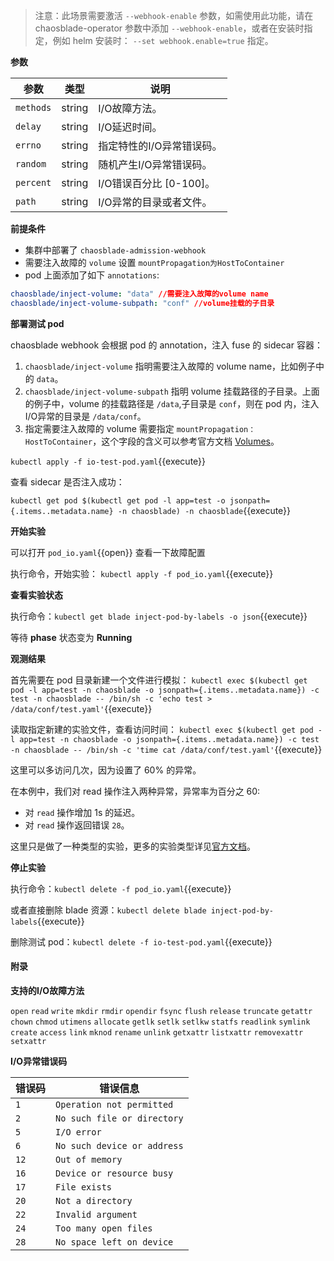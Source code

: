 >注意：此场景需要激活 `--webhook-enable` 参数，如需使用此功能，请在 chaosblade-operator 参数中添加 `--webhook-enable`，或者在安装时指定，例如 helm 安装时： `--set webhook.enable=true` 指定。

**参数**

| 参数 | 类型 | 说明 |
| --- | --- | --- |
| `methods` | string | I/O故障方法。 |
| `delay` | string | I/O延迟时间。 |
| `errno` | string | 指定特性的I/O异常错误码。 |
| `random` | string | 随机产生I/O异常错误码。 |
| `percent` | string | I/O错误百分比 [0-100]。 |
| `path` | string | I/O异常的目录或者文件。 |

**前提条件**

- 集群中部署了 `chaosblade-admission-webhook`
- 需要注入故障的 `volume` 设置 `mountPropagation为HostToContainer`
- pod 上面添加了如下 `annotations`:
```yaml
chaosblade/inject-volume: "data" //需要注入故障的volume name
chaosblade/inject-volume-subpath: "conf" //volume挂载的子目录
```

**部署测试 pod**

chaosblade webhook 会根据 pod 的 annotation，注入 fuse 的 sidecar 容器：

1. `chaosblade/inject-volume` 指明需要注入故障的 volume name，比如例子中的 `data`。
2. `chaosblade/inject-volume-subpath` 指明 volume 挂载路径的子目录。上面的例子中，volume 的挂载路径是 `/data`,子目录是 `conf`，则在 pod 内，注入I/O异常的目录是 `/data/conf`。
3. 指定需要注入故障的 volume 需要指定 `mountPropagation：HostToContainer`，这个字段的含义可以参考官方文档 [Volumes](https://kubernetes.io/docs/concepts/storage/volumes/#mount-propagation)。

`kubectl apply -f io-test-pod.yaml`{{execute}}

查看 sidecar 是否注入成功：

`kubectl get pod $(kubectl get pod -l app=test -o jsonpath={.items..metadata.name} -n chaosblade) -n chaosblade`{{execute}}

**开始实验**

可以打开 `pod_io.yaml`{{open}} 查看一下故障配置

执行命令，开始实验：
`kubectl apply -f pod_io.yaml`{{execute}}

**查看实验状态**

执行命令：`kubectl get blade inject-pod-by-labels -o json`{{execute}}

等待 **phase** 状态变为 **Running**

**观测结果**

首先需要在 pod 目录新建一个文件进行模拟：
`kubectl exec $(kubectl get pod -l app=test -n chaosblade -o jsonpath={.items..metadata.name}) -c test -n chaosblade -- /bin/sh -c 'echo test > /data/conf/test.yaml'`{{execute}}

读取指定新建的实验文件，查看访问时间：
`kubectl exec $(kubectl get pod -l app=test -n chaosblade -o jsonpath={.items..metadata.name}) -c test -n chaosblade -- /bin/sh -c 'time cat /data/conf/test.yaml'`{{execute}}

这里可以多访问几次，因为设置了 60% 的异常。

在本例中，我们对 read 操作注入两种异常，异常率为百分之 60:

- 对 `read` 操作增加 1s 的延迟。
- 对 `read` 操作返回错误 `28`。

这里只是做了一种类型的实验，更多的实验类型详见[官方文档](https://chaosblade-io.gitbook.io/chaosblade-help-zh-cn/blade-create-k8s/blade-create-k8s-pod-io)。

**停止实验**

执行命令：`kubectl delete -f pod_io.yaml`{{execute}}

或者直接删除 blade 资源：`kubectl delete blade inject-pod-by-labels`{{execute}}

删除测试 pod：`kubectl delete -f io-test-pod.yaml`{{execute}}

#### 附录

**支持的I/O故障方法**

`open`
`read`
`write`
`mkdir`
`rmdir`
`opendir`
`fsync`
`flush`
`release`
`truncate`
`getattr`
`chown`
`chmod`
`utimens`
`allocate`
`getlk`
`setlk`
`setlkw`
`statfs`
`readlink`
`symlink`
`create`
`access`
`link`
`mknod`
`rename`
`unlink`
`getxattr`
`listxattr`
`removexattr`
`setxattr`

**I/O异常错误码**


| 错误码 | 错误信息|
| --- | --- |
| `1` | `Operation not permitted` |
| `2` | `No such file or directory` |
| `5` | `I/O error` |
| `6` | `No such device or address` |
| `12` | `Out of memory` |
| `16` | `Device or resource busy` |
| `17` | `File exists` |
| `20` | `Not a directory` |
| `22` | `Invalid argument` |
| `24` | `Too many open files` |
| `28` | `No space left on device` |
